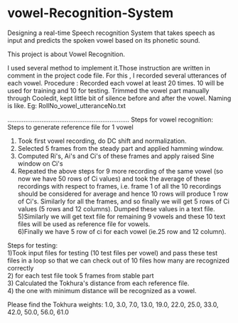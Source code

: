 # vowel-Recognition-System
Designing a real-time Speech recognition System that takes speech as input and predicts the spoken vowel based on its phonetic sound.  

This project is about Vowel Recognition.
 
I used several method to implement it.Those instruction are written in comment in the project code file.
For this , I recorded several utterances of each vowel.
Procedure :
Recorded each vowel at least 20 times. 10 will be used for training and 10 for testing.
Trimmed the vowel part manually through Cooledit, kept little bit of silence before and after the vowel.
Naming is like.
Eg: RollNo_vowel_utteranceNo.txt

....................................................................
Steps for vowel recognition:
Steps to generate reference file for 1 vowel
1) Took first vowel recording, do DC shift and normalization.
2) Selected 5 frames from the steady part and applied hamming window.
3) Computed Ri's, Ai's and Ci's of these frames and apply raised Sine window on Ci's
4) Repeated the above steps for 9 more recording of the same vowel (so now we have 50 rows of Ci values) and took the average of these recordings with respect to frames, i.e. frame 1 of all the 10 recordings should be considered for average and hence 10 rows will produce 1 row of Ci's. Similarly for all the frames, and so finally we will get 5 rows of Ci values (5 rows and 12 columns). Dumped these values in a text file.
5)Similarly we will get text file for remaining 9 vowels and these 10 text files will be used as reference file for vowels.   
6)Finally we have 5 row of ci for each vowel (ie.25 row and 12 column).

Steps for testing:  
1)Took input files for testing (10 test files per vowel) and pass these test files in a loop so that we can check out of 10 files how many are recognized correctly  
2) for each test file took 5 frames from stable part  
3) Calculated the Tokhura's distance from each reference file.  
4) the one with minimum distance will be recognized as a vowel.     

Please find the Tokhura weights:
1.0, 3.0, 7.0, 13.0, 19.0, 22.0, 25.0, 33.0, 42.0, 50.0, 56.0, 61.0
